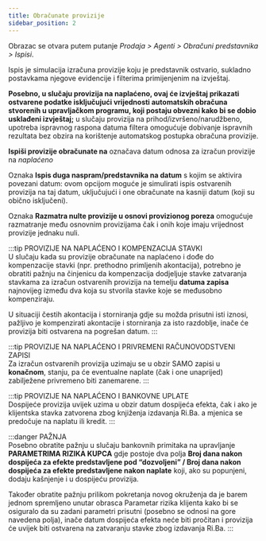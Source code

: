 ```yaml
---
title: Obračunate provizije
sidebar_position: 2
---
```


Obrazac se otvara putem putanje *Prodaja > Agenti > Obračuni predstavnika > Ispisi*.

Ispis je simulacija izračuna provizije koju je predstavnik ostvario, sukladno postavkama njegove evidencije i filterima primijenjenim na izvještaj.

**Posebno, u slučaju provizija na naplaćeno, ovaj će izvještaj prikazati ostvarene podatke isključujući vrijednosti automatskih obračuna stvorenih u upravljačkom programu, koji postaju obvezni kako bi se dobio usklađeni izvještaj;** u slučaju provizija na prihod/izvršeno/narudžbeno, upotreba ispravnog raspona datuma filtera omogućuje dobivanje ispravnih rezultata bez obzira na korištenje automatskog postupka obračuna provizije.


**Ispiši provizije obračunate na** označava datum odnosa za izračun provizije na *naplaćeno* 

Oznaka **Ispis duga naspram/predstavnika na datum** s kojim se aktivira povezani datum: ovom opcijom moguće je simulirati ispis ostvarenih provizija na taj datum, uključujući i one obračunate na kasniji datum (koji su obično isključeni).

Oznaka **Razmatra nulte provizije u osnovi provizionog poreza** omogućuje razmatranje među osnovnim provizijama čak i onih koje imaju vrijednost provizije jednaku nuli.

:::tip PROVIZIJE NA NAPLAĆENO I KOMPENZACIJA STAVKI  
U slučaju kada su provizije obračunate na naplaćeno i dođe do kompenzacije stavki (npr. prethodno primljenih akontacija), potrebno je obratiti pažnju na činjenicu da kompenzacija dodjeljuje stavke zatvaranja stavkama za izračun ostvarenih provizija na temelju **datuma zapisa** najnovijeg između dva koja su stvorila stavke koje se međusobno kompenziraju.

U situaciji čestih akontacija i storniranja gdje su možda prisutni isti iznosi, pažljivo je kompenzirati akontacije i storniranja za isto razdoblje, inače će provizija biti ostvarena na pogrešan datum.
:::

:::tip PROVIZIJE NA NAPLAĆENO I PRIVREMENI RAČUNOVODSTVENI ZAPISI  
Za izračun ostvarenih provizija uzimaju se u obzir SAMO zapisi u  **konačnom**, stanju, pa će eventualne naplate (čak i one unaprijed) zabilježene privremeno biti zanemarene.
:::

:::tip PROVIZIJE NA NAPLAĆENO I BANKOVNE UPLATE  
Dospijeće provizija uvijek uzima u obzir datum dospijeća efekta, čak i ako je klijentska stavka zatvorena zbog knjiženja izdavanja Ri.Ba. a mjenica se predočuje na naplatu ili kredit.
:::

:::danger PAŽNJA  
Posebno obratite pažnju u slučaju bankovnih primitaka na upravljanje **PARAMETRIMA RIZIKA KUPCA** gdje postoje dva polja **Broj dana nakon dospijeća za efekte predstavljene pod “dozvoljeni” / Broj dana nakon dospijeća za efekte predstavljene nakon naplate** koji, ako su popunjeni, dodaju kašnjenje i u dospijeću provizija.

Također obratite pažnju prilikom pokretanja novog okruženja da je barem jednom spremljeno unutar obrasca Parametar rizika klijenta kako bi se osiguralo da su zadani parametri prisutni (posebno se odnosi na gore navedena polja), inače datum dospijeća efekta neće biti pročitan i provizija će uvijek biti ostvarena na zatvaranju stavke zbog izdavanja Ri.Ba.
:::